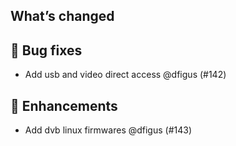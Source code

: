 ## What’s changed

## 🐛 Bug fixes

- Add usb and video direct access @dfigus (#142)

## 🚀 Enhancements

- Add dvb linux firmwares @dfigus (#143)

